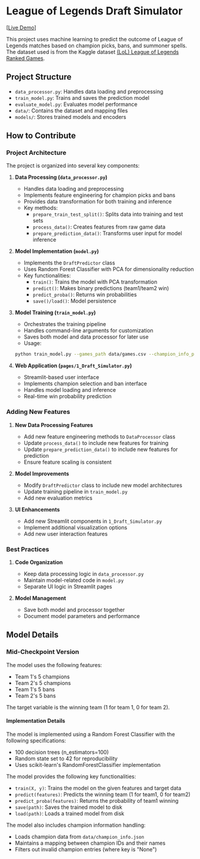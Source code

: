 # League of Legends Draft Simulator

[[Live Demo](https://lol-draft-simulator.streamlit.app/)]

This project uses machine learning to predict the outcome of League of Legends matches based on champion picks, bans, and summoner spells. The dataset used is from the Kaggle dataset [(LoL) League of Legends Ranked Games](https://www.kaggle.com/datasets/datasnaek/league-of-legends).

## Project Structure

- `data_processor.py`: Handles data loading and preprocessing
- `train_model.py`: Trains and saves the prediction model
- `evaluate_model.py`: Evaluates model performance
- `data/`: Contains the dataset and mapping files
- `models/`: Stores trained models and encoders

## How to Contribute

### Project Architecture

The project is organized into several key components:

1. **Data Processing (`data_processor.py`)**

   - Handles data loading and preprocessing
   - Implements feature engineering for champion picks and bans
   - Provides data transformation for both training and inference
   - Key methods:
     - `prepare_train_test_split()`: Splits data into training and test sets
     - `process_data()`: Creates features from raw game data
     - `prepare_prediction_data()`: Transforms user input for model inference

2. **Model Implementation (`model.py`)**

   - Implements the `DraftPredictor` class
   - Uses Random Forest Classifier with PCA for dimensionality reduction
   - Key functionalities:
     - `train()`: Trains the model with PCA transformation
     - `predict()`: Makes binary predictions (team1/team2 win)
     - `predict_proba()`: Returns win probabilities
     - `save()/load()`: Model persistence

3. **Model Training (`train_model.py`)**

   - Orchestrates the training pipeline
   - Handles command-line arguments for customization
   - Saves both model and data processor for later use
   - Usage:

   ```bash
   python train_model.py --games_path data/games.csv --champion_info_path data/champion_info.json
   ```

4. **Web Application (`pages/1_Draft_Simulator.py`)**
   - Streamlit-based user interface
   - Implements champion selection and ban interface
   - Handles model loading and inference
   - Real-time win probability prediction

### Adding New Features

1. **New Data Processing Features**

   - Add new feature engineering methods to `DataProcessor` class
   - Update `process_data()` to include new features for training
   - Update `prepare_prediction_data()` to include new features for prediction
   - Ensure feature scaling is consistent

2. **Model Improvements**

   - Modify `DraftPredictor` class to include new model architectures
   - Update training pipeline in `train_model.py`
   - Add new evaluation metrics

3. **UI Enhancements**
   - Add new Streamlit components in `1_Draft_Simulator.py`
   - Implement additional visualization options
   - Add new user interaction features

### Best Practices

1. **Code Organization**

   - Keep data processing logic in `data_processor.py`
   - Maintain model-related code in `model.py`
   - Separate UI logic in Streamlit pages

2. **Model Management**
   - Save both model and processor together
   - Document model parameters and performance

## Model Details 

### Mid-Checkpoint Version

The model uses the following features:

- Team 1's 5 champions
- Team 2's 5 champions
- Team 1's 5 bans
- Team 2's 5 bans

The target variable is the winning team (1 for team 1, 0 for team 2).

#### Implementation Details

The model is implemented using a Random Forest Classifier with the following specifications:

- 100 decision trees (n_estimators=100)
- Random state set to 42 for reproducibility
- Uses scikit-learn's RandomForestClassifier implementation

The model provides the following key functionalities:

- `train(X, y)`: Trains the model on the given features and target data
- `predict(features)`: Predicts the winning team (1 for team1, 0 for team2)
- `predict_proba(features)`: Returns the probability of team1 winning
- `save(path)`: Saves the trained model to disk
- `load(path)`: Loads a trained model from disk

The model also includes champion information handling:

- Loads champion data from `data/champion_info.json`
- Maintains a mapping between champion IDs and their names
- Filters out invalid champion entries (where key is "None")
